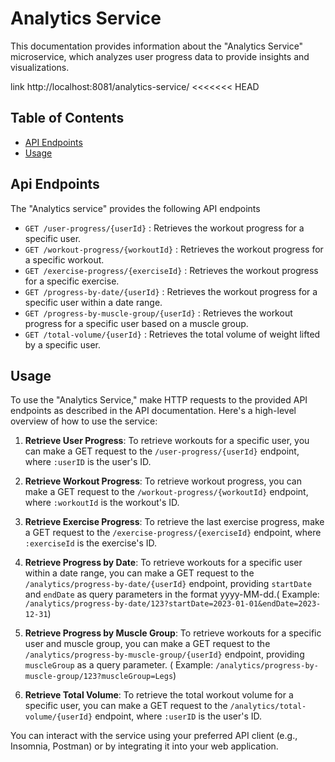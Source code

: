# Analytics Service

This documentation provides information about the "Analytics Service" microservice, which analyzes user progress data to provide insights and visualizations.


link http://localhost:8081/analytics-service/
<<<<<<< HEAD
## Table of Contents
- [API Endpoints](#api-endpoints)
- [Usage](#usage)

## Api Endpoints
The "Analytics service" provides the following API endpoints
- `GET /user-progress/{userId}` :  Retrieves the workout progress for a specific user.
- `GET /workout-progress/{workoutId}` : Retrieves the workout progress for a specific workout.
- `GET /exercise-progress/{exerciseId}` : Retrieves the workout progress for a specific exercise.
- `GET /progress-by-date/{userId}` : Retrieves the workout progress for a specific user within a date range.
- `GET /progress-by-muscle-group/{userId}` : Retrieves the workout progress for a specific user based on a muscle group.
- `GET /total-volume/{userId}` : Retrieves the total volume of weight lifted by a specific user.


## Usage

To use the "Analytics Service," make HTTP requests to the provided API endpoints as described in the API documentation. Here's a high-level overview of how to use the service:

1. **Retrieve User Progress**: To retrieve workouts for a specific user, you can make a GET request to the `/user-progress/{userId}` endpoint, where `:userID` is the user's ID.

2. **Retrieve Workout Progress**: To retrieve workout progress, you can make a GET request to the `/workout-progress/{workoutId}` endpoint, where `:workoutId` is the workout's ID.

3. **Retrieve Exercise Progress**: To retrieve the last exercise progress, make a GET request to the `/exercise-progress/{exerciseId}` endpoint, where `:exerciseId` is the exercise's ID.

4. **Retrieve Progress by Date**: To retrieve workouts for a specific user within a date range, you can make a GET request to the `/analytics/progress-by-date/{userId}` endpoint, providing `startDate` and `endDate` as query parameters in the format yyyy-MM-dd.( Example: `/analytics/progress-by-date/123?startDate=2023-01-01&endDate=2023-12-31`)

5. **Retrieve Progress by Muscle Group**: To retrieve workouts for a specific user and muscle group, you can make a GET request to the `/analytics/progress-by-muscle-group/{userId}` endpoint, providing `muscleGroup` as a query parameter. ( Example: `/analytics/progress-by-muscle-group/123?muscleGroup=Legs`)

6. **Retrieve Total Volume**: To retrieve the total workout volume for a specific user, you can make a GET request to the `/analytics/total-volume/{userId}` endpoint, where `:userID` is the user's ID.

You can interact with the service using your preferred API client (e.g., Insomnia, Postman) or by integrating it into your web application.

